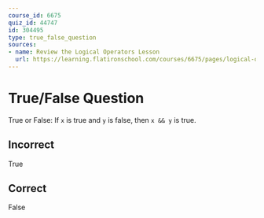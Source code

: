 ```yaml
---
course_id: 6675
quiz_id: 44747
id: 304495
type: true_false_question
sources:
- name: Review the Logical Operators Lesson
  url: https://learning.flatironschool.com/courses/6675/pages/logical-operators?module_item_id=538078
---
```


# True/False Question

True or False: If `x` is true and `y` is false, then `x && y` is true.

## Incorrect

True

## Correct

False
